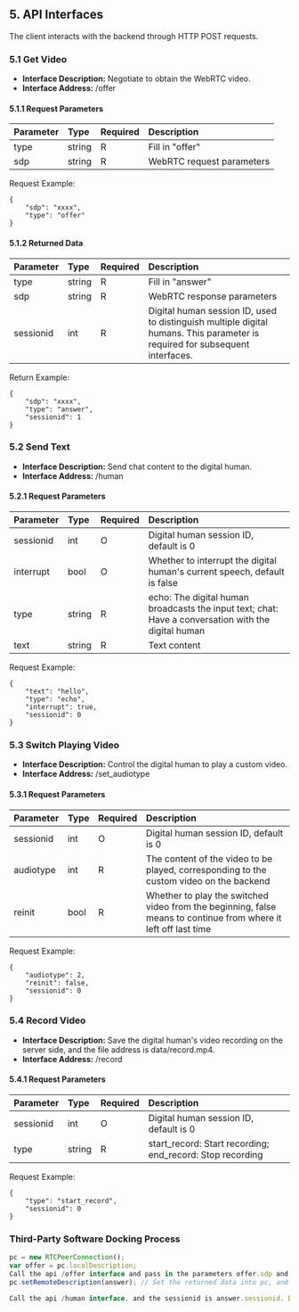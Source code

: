 ## 5. API Interfaces
The client interacts with the backend through HTTP POST requests.

### 5.1 Get Video
- **Interface Description:** Negotiate to obtain the WebRTC video.
- **Interface Address:** /offer

#### 5.1.1 Request Parameters

| Parameter | Type | Required | Description |
| :---- | :--- | :------ | :--- |
| type | string | R | Fill in "offer" |
| sdp | string | R | WebRTC request parameters |

Request Example:

```
{
    "sdp": "xxxx",
    "type": "offer"
}
```

#### 5.1.2 Returned Data

| Parameter | Type | Required | Description |
| :---- | :--- | :------ | :--- |
| type | string | R | Fill in "answer" |
| sdp | string | R | WebRTC response parameters |
| sessionid | int | R | Digital human session ID, used to distinguish multiple digital humans. This parameter is required for subsequent interfaces. |

Return Example:

```
{
    "sdp": "xxxx",
    "type": "answer",
    "sessionid": 1
}
```

### 5.2 Send Text
- **Interface Description:** Send chat content to the digital human.
- **Interface Address:** /human

#### 5.2.1 Request Parameters

| Parameter | Type | Required | Description |
| :---- | :--- | :------ | :--- |
| sessionid | int | O | Digital human session ID, default is 0 |
| interrupt | bool | O | Whether to interrupt the digital human's current speech, default is false |
| type | string | R | echo: The digital human broadcasts the input text; chat: Have a conversation with the digital human |
| text | string | R | Text content |

Request Example:

```
{
    "text": "hello",
    "type": "echo",
    "interrupt": true,
    "sessionid": 0
}
```

### 5.3 Switch Playing Video
- **Interface Description:** Control the digital human to play a custom video.
- **Interface Address:** /set_audiotype

#### 5.3.1 Request Parameters

| Parameter | Type | Required | Description |
| :---- | :--- | :------ | :--- |
| sessionid | int | O | Digital human session ID, default is 0 |
| audiotype | int | R | The content of the video to be played, corresponding to the custom video on the backend |
| reinit | bool | R | Whether to play the switched video from the beginning, false means to continue from where it left off last time |

Request Example:

```
{
    "audiotype": 2,
    "reinit": false,
    "sessionid": 0
}
```

### 5.4 Record Video
- **Interface Description:** Save the digital human's video recording on the server side, and the file address is data/record.mp4.
- **Interface Address:** /record

#### 5.4.1 Request Parameters

| Parameter | Type | Required | Description |
| :---- | :--- | :------ | :--- |
| sessionid | int | O | Digital human session ID, default is 0 |
| type | string | R | start_record: Start recording; end_record: Stop recording |

Request Example:

```
{
    "type": "start_record",
    "sessionid": 0
}
```

### Third-Party Software Docking Process
```javascript
pc = new RTCPeerConnection();
var offer = pc.localDescription;
Call the api /offer interface and pass in the parameters offer.sdp and offer.type. Obtain the returned data answer.
pc.setRemoteDescription(answer); // Set the returned data into pc, and then you can receive the video. Refer to the specific code in web/client.js for this part.

Call the api /human interface, and the sessionid is answer.sessionid. Drive the digital human to speak.
``` 